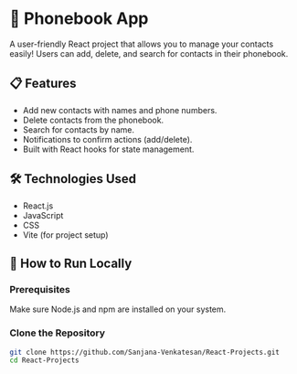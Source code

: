 # 📱 Phonebook App
A user-friendly React project that allows you to manage your contacts easily! Users can add, delete, and search for contacts in their phonebook.

## 📋 Features
- Add new contacts with names and phone numbers.
- Delete contacts from the phonebook.
- Search for contacts by name.
- Notifications to confirm actions (add/delete).
- Built with React hooks for state management.

## 🛠️ Technologies Used
- React.js
- JavaScript
- CSS
- Vite (for project setup)

## 🚀 How to Run Locally
### Prerequisites
Make sure Node.js and npm are installed on your system.

### Clone the Repository
```bash
git clone https://github.com/Sanjana-Venkatesan/React-Projects.git
cd React-Projects
